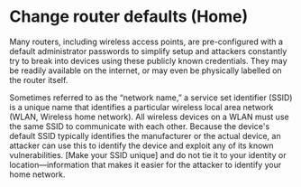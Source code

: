 # Change router defaults (Home)

Many routers, including wireless access points, are pre-configured with a default administrator passwords to simplify setup and attackers constantly try to break into devices using these publicly known credentials. They may be readily available on the internet, or may even be physically labelled on the router itself. 

Sometimes referred to as the “network name,” a service set identifier (SSID) is a unique name that identifies a particular wireless local area network (WLAN, Wireless home network). All wireless devices on a WLAN must use the same SSID to communicate with each other. Because the device's default SSID typically identifies the manufacturer or the actual device, an attacker can use this to identify the device and exploit any of its known vulnerabilities. [Make your SSID unique] and do not tie it to your identity or location—information that makes it easier for the attacker to identify your home network.

